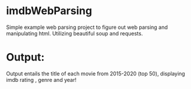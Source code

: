 # imdbWebParsing
Simple example web parsing project to figure out web parsing and manipulating html. Utilizing beautiful soup and requests.

# Output:
Output entails the title of each movie from 2015-2020 (top 50), displaying imdb rating , genre and year!
